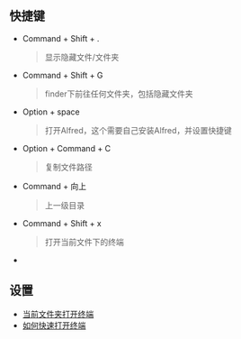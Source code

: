## 快捷键
* Command + Shift + .
  >显示隐藏文件/文件夹
* Command + Shift + G
  >finder下前往任何文件夹，包括隐藏文件夹
* Option + space
  >打开Alfred，这个需要自己安装Alfred，并设置快捷键
* Option + Command + C
  >复制文件路径
* Command + 向上
  >上一级目录
* Command + Shift + x
  >打开当前文件下的终端  
* 

## 设置
* [当前文件夹打开终端](https://jingyan.baidu.com/article/cdddd41c9d157253cb00e102.html)
* [如何快速打开终端](https://jingyan.baidu.com/article/29697b9173136dab20de3c02.html)